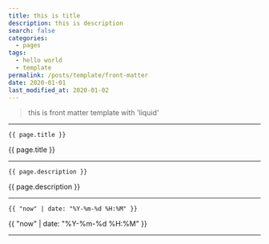 ```yaml
---
title: this is title
description: this is description
search: false
categories:
  - pages
tags:
  - hello world
  - template
permalink: /posts/template/front-matter
date: 2020-01-01
last_modified_at: 2020-01-02
---
```



> this is front matter template with 'liquid'


-----

```{{ page.title }}```

{{ page.title }}

-----

```{{ page.description }}```

{{ page.description }}

-----

```{{ "now" | date: "%Y-%m-%d %H:%M" }}```

{{ "now" | date: "%Y-%m-%d %H:%M" }}

-----
